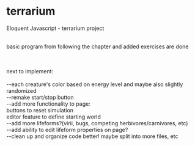 terrarium
=========

Eloquent Javascript - terrarium project<br><br>

basic program from following the chapter and added exercises are done<br><br><br>


next to implement:<br><br>
--each creature's color based on energy level and maybe also slightly randomized<br>
--remake start/stop button<br>
--add more functionality to page:<br>
buttons to reset simulation<br>
editor feature to define starting world<br>
--add more lifeforms?(virii, bugs, competing herbivores/carnivores, etc)<br>
--add ability to edit lifeform properties on page?<br>
--clean up and organize code better!  maybe split into more files, etc<br>
